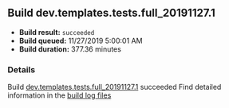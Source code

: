 ## Build dev.templates.tests.full_20191127.1
- **Build result:** `succeeded`
- **Build queued:** 11/27/2019 5:00:01 AM
- **Build duration:** 377.36 minutes
### Details
Build [dev.templates.tests.full_20191127.1](https://winappstudio.visualstudio.com/web/build.aspx?pcguid=a4ef43be-68ce-4195-a619-079b4d9834c2&builduri=vstfs%3a%2f%2f%2fBuild%2fBuild%2f32049) succeeded
Find detailed information in the [build log files]()
